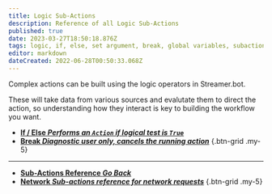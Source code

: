 ```yaml
---
title: Logic Sub-Actions
description: Reference of all Logic Sub-Actions
published: true
date: 2023-03-27T18:50:18.876Z
tags: logic, if, else, set argument, break, global variables, subactions
editor: markdown
dateCreated: 2022-06-28T00:50:33.068Z
---
```


Complex actions can be built using the logic operators in Streamer.bot. 

These will take data from various sources and evalutate them to direct the action, so understanding how they interact is key to building the workflow you want.

- [<i class="mdi mdi-ab-testing primary--text"></i> **If / Else *Performs an `Action` if logical test is `True`***](/Sub-Actions/Logic/If-Else)
- [<i class="mdi mdi-close-box primary--text"></i> **Break *Diagnostic user only, cancels the running action***](/Sub-Actions/Logic/Break)
{.btn-grid .my-5}

---

- [<i class="mdi mdi-chevron-left"></i>**Sub-Actions Reference *Go Back***](/Sub-Actions)
- [<i class="mdi mdi-network primary--text"></i> **Network *Sub-actions reference for network requests***](/Sub-Actions/Network)
{.btn-grid .my-5}
